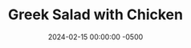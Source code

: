 ---
layout: post
title:  "Greek Salad with Chicken"
date:   2024-02-15 00:00:00 -0500
categories:
- Recipes
- Chicken
permalink: /recipes/greek-salad
image: /assets/Food/Chicken/Salad/salad-cover.jpg
ing: salad-ing
facts: salad-facts
Prep: 30
Rest: 
Cook: 15
Source1: 
Source2: 
Description: My go to order at a restaurant is normally a Greek Salad with Grilled Chicken, and the addition of roasted red peppers and artichokes makes it even better. This is super healthy, and tastes great with all the vegetables, meat, and feta. This also works well as a side without the meat too.
Instructions:
- Cut the chicken into cutlets and pound to even thickness. Add chicken to a bowl with seasonings (onion and garlic powder, paprika, chili powder, salt, and thyme) and oil. Mix. Transfer to a parchment lined cookie sheet. Chill in the fridge for a few hours if desired<br><br>

- Bake chicken on a parchment lined sheet for 12-15 minutes at 400F. Set aside<br><br>
- <center><img src="/assets/Food/Chicken/Salad/salad-2.jpg" alt="" class="instruction-image"></center><br>

- Drain and rinse the chickpeas, red peppers, and artichokes. Cut the artichokes, and add all 3 to a large bowl<br><br>

- Cut up all the vegetables and add to bowl with the feta<br><br>
- <center><img src="/assets/Food/Chicken/Salad/salad-4.jpg" alt="" class="instruction-image"></center><br>

- Let chicken rest until all vegetables are cut up. Dice the chicken small, and add to the bowl. Optionally serve with Italian dressing
---
